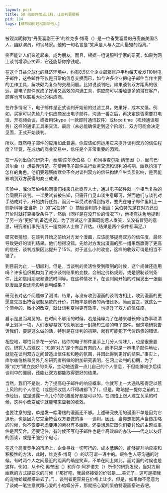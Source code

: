 ```yaml
---
layout: post
title: 50 给邮件加点儿料，让谈判更顺畅
pid: 184
tags: [细节如何轻松影响他人]
---
```

被观众昵称为“丹麦喜剧王子”的维克多·博奇（）是一位备受喜爱的丹麦裔美国艺人、幽默演员，和钢琴家。他的一句名言是“笑声是人与人之间最短的距离。”

笑声能让人们亲近起来，成为朋友。而且，根据一组说服科学家的研究，如果为网上谈判增添点笑声，它还能帮你挣钱呢。

在这个日益全球化的经济环境中，约有8.5亿个企业邮箱账户平均每天收发110封电子邮件，这些邮件不仅是日常的信息交换而已，如今许多企业把电子邮件当作主要的工作工具，解决颇为复杂的交易问题。比如说谈判吧。如果谈判双方距离的很远，那电子邮件就成了好用又高效的沟通工具，供应商可以接触更多的潜在客户，顾客也可以联系大批的供应商。

在许多情况下，电子邮件是正式谈判开始前的过滤工具，效果好，成本又低。例如，买家可以先给几个供应商发出电子邮件，沟通一番之后，再决定是否需要打电话、开视频会议，或者用Skype（一款即时通讯软件）或face time（视频通话服务）这样的通讯工具来交流。最后（未必能确保走到这个阶段），双方可能会决定见面，正式开始谈判。

所以，既然电子邮件的应用如此普遍，你应该如何运用它来提升谈判双方的信任程度？毕竟，在成功的商业交易中，信任是个非常重要的因素。

在一系列出色的研究中，泰瑞·库尔茨伯格（）和同事查尔斯·纳奎因（）、里乌巴·贝尔金（）想要弄清楚，在使用电子邮件进行业务交流和谈判的初期，幽默扮演了怎样的角色。他们要观察幽默会不会对谈判双方的信任构建产生实质影响，是否能影响到双方获得的商业成果。

实验中，库尔茨伯格和同事们找来几批商界人士，通过电子邮件就一个相当复杂的合同展开谈判。一半受试者被告知，只需开门见山谈生意即可，然而他们与谈判对手结成对子，开始执行任务。而另一半受试者得到指导，要先在电子邮件里附上一则斯科特·亚当斯（）的“呆伯特”（）搞砸谈判的小漫画：呆伯特先是在对方还没开价时就打算接受条件了，然后（同样是在没开价的情况下），他拐弯抹角地提到了另一方“更好”的备选提议。为了测试这个漫画既能惹人发笑，又没有冒犯的意思，研究者们事先请另一组商界人士做了评估。（结果是两个条件都满足。）

研究者猜想，在谈判开始之前给对方发个漫画，应该能够提高双方的信任度，最终导致更好的谈判结果。他们想得没错。先给对方发出漫画的那一组果然赢得了更高的信任，谈判成果因此提升了15%。对于这么小的改变，这样的收效可谓是相当不错了。

到目前为止，一切顺利。但是，当谈判的灵活性受到限制的时候，这个规律还适用吗？许多组织机构为了减少谈判结果的变数，会制定价格规则，或是限制谈判条件，比如信用期限和送货时间等。在这种情况下，在谈判刚开始的时候发出一张幽默漫画是否还能影响谈判结果？

研究者对这个问题做了测试。结果，与没有收到漫画的谈判方相比，收到漫画的更愿意先提出符合限制条款的开价，其概率是前者的两倍还多。简而言之，就这么一个简单的、微小的改变，就让谈判变得更有效率，也提升了双方的信任度。

启示是显而易见的。在时间不够用的时候，若是纯粹为了在越来越长的待办事项清单上划掉一项，人们很容易就飞快地发出一封简短生硬的电子邮件。但这项研究告诉我们，要是这么做的话，特别是在谈判的初期，就有可能犯下代价昂贵的错误。

相应地，哪怕只多花一分钟，给你的电子邮件里添上几分人情味儿，也是很重要的。研究人员建议：“知道‘对方’是个有血有肉的人，而不只是一串电子邮件地址，就能在谈判双方之间营造出信任和和睦的氛围，并因此得到更好的结果。”事实上，库尔兹伯格和另外几名研究者所做的附加研究表明，在网上谈判的初期，为了跟“对方”建立良好的关系，主动地透露一点儿自己的个人信息，不但能够减少后续谈判中的僵局，还能让双方都能取得更好的结果。

当然，我们不是说，为了提高电子邮件的响应概率，你就写上一大通私密得足以惹上风险的个人信息（或是把收信人吓得魂都飞了）。但是，略略提一提你之前的工作经历，或是透露一点儿你的兴趣爱好都是可以的。在网络上跟人建立关系的时候，这种小改变或许就能带来显著的收效。

也要注意的是，单是发一幅滑稽的漫画还不够。上述研究使用的漫画不单是因为它逗乐，也是因为它完全符合双方要做的事——谈判。因此，当你想把笑声当做策略的时候，你不仅要考虑要用的素材有多幽默，还要想想它跟你们要讨论的主题或事件是否契合。还要记住，有时候不写电子邮件也是个高效率的办法——代之以友好的面谈，或是干脆打个电话。

在这个高度竞争的市场上，企业寻找一切可行的、成本低廉的、能够提升响应率和积极性的方法，此时，维克多·博奇（）的话可谓一语中的。跟各色人等沟通的时候，有时两个人之间最近的距离的确是笑声，不单在网上如此，面对面的时候也是这样。例如，从卡伦·奥奎因（）和乔尔·阿罗诺夫（）所作的研究发现，当对方用幽默的方式提要求的时候（“那好吧，我最终接受的价钱是___美元了，这可是把我的宠物蛤蟆都搭进去了。”），谈判者更容易在价格上让步。但是，如果你不愿意为了谈成一笔生意就跟心爱的小蛤蟆分开，那就把心爱的呆伯特漫画搭进去吧。
